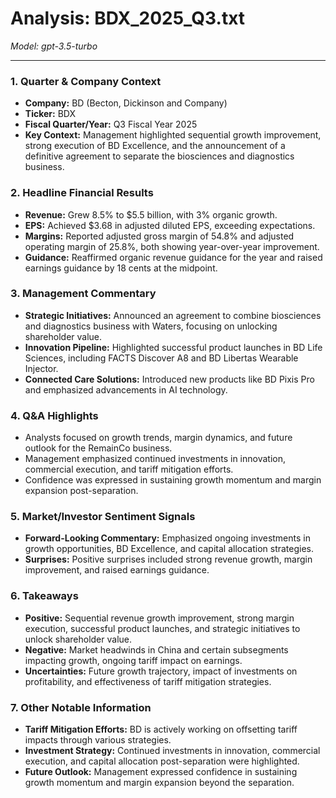 # Analysis: BDX_2025_Q3.txt

*Model: gpt-3.5-turbo*

---

### 1. Quarter & Company Context
- **Company:** BD (Becton, Dickinson and Company)
- **Ticker:** BDX
- **Fiscal Quarter/Year:** Q3 Fiscal Year 2025
- **Key Context:** Management highlighted sequential growth improvement, strong execution of BD Excellence, and the announcement of a definitive agreement to separate the biosciences and diagnostics business.

### 2. Headline Financial Results
- **Revenue:** Grew 8.5% to $5.5 billion, with 3% organic growth.
- **EPS:** Achieved $3.68 in adjusted diluted EPS, exceeding expectations.
- **Margins:** Reported adjusted gross margin of 54.8% and adjusted operating margin of 25.8%, both showing year-over-year improvement.
- **Guidance:** Reaffirmed organic revenue guidance for the year and raised earnings guidance by 18 cents at the midpoint.

### 3. Management Commentary
- **Strategic Initiatives:** Announced an agreement to combine biosciences and diagnostics business with Waters, focusing on unlocking shareholder value.
- **Innovation Pipeline:** Highlighted successful product launches in BD Life Sciences, including FACTS Discover A8 and BD Libertas Wearable Injector.
- **Connected Care Solutions:** Introduced new products like BD Pixis Pro and emphasized advancements in AI technology.

### 4. Q&A Highlights
- Analysts focused on growth trends, margin dynamics, and future outlook for the RemainCo business.
- Management emphasized continued investments in innovation, commercial execution, and tariff mitigation efforts.
- Confidence was expressed in sustaining growth momentum and margin expansion post-separation.

### 5. Market/Investor Sentiment Signals
- **Forward-Looking Commentary:** Emphasized ongoing investments in growth opportunities, BD Excellence, and capital allocation strategies.
- **Surprises:** Positive surprises included strong revenue growth, margin improvement, and raised earnings guidance.

### 6. Takeaways
- **Positive:** Sequential revenue growth improvement, strong margin execution, successful product launches, and strategic initiatives to unlock shareholder value.
- **Negative:** Market headwinds in China and certain subsegments impacting growth, ongoing tariff impact on earnings.
- **Uncertainties:** Future growth trajectory, impact of investments on profitability, and effectiveness of tariff mitigation strategies.

### 7. Other Notable Information
- **Tariff Mitigation Efforts:** BD is actively working on offsetting tariff impacts through various strategies.
- **Investment Strategy:** Continued investments in innovation, commercial execution, and capital allocation post-separation were highlighted.
- **Future Outlook:** Management expressed confidence in sustaining growth momentum and margin expansion beyond the separation.
